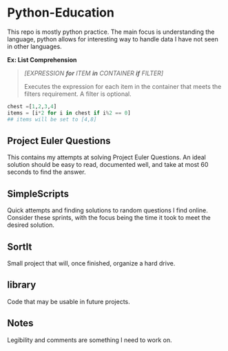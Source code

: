 # Python-Education
This repo is mostly python practice. The main focus is understanding the language, python allows for interesting way to handle data I have not seen in other languages.

**Ex: List Comprehension**

> *[EXPRESSION **for** ITEM **in** CONTAINER **if** FILTER]*
>
> Executes the expression for each item in the container that meets the filters requirement. A filter is optional.
```python
chest =[1,2,3,4]
items = [i*2 for i in chest if i%2 == 0]
## items will be set to [4,8]
```
## Project Euler Questions
This contains my attempts at solving Project Euler Questions. An ideal solution should be easy to read, documented well, and take at most 60 seconds to find the answer. 

## SimpleScripts
Quick attempts and finding solutions to random questions I find online. Consider these sprints, with the focus being the time it took to meet the desired solution. 

## SortIt
Small project that will, once finished, organize a hard drive. 

## library
Code that may be usable in future projects.

## Notes 
Legibility and comments are something I need to work on. 
